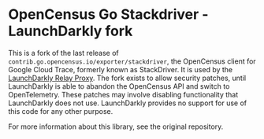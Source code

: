 # OpenCensus Go Stackdriver - LaunchDarkly fork

This is a fork of the last release of `contrib.go.opencensus.io/exporter/stackdriver`, the OpenCensus client for Google Cloud Trace, formerly known as StackDriver. It is used by the [LaunchDarkly Relay Proxy](https://github.com/launchdarkly/ld-relay). The fork exists to allow security patches, until LaunchDarkly is able to abandon the OpenCensus API and switch to OpenTelemetry. These patches may involve disabling functionality that LaunchDarkly does not use. LaunchDarkly provides no support for use of this code for any other purpose.

For more information about this library, see the original repository.
